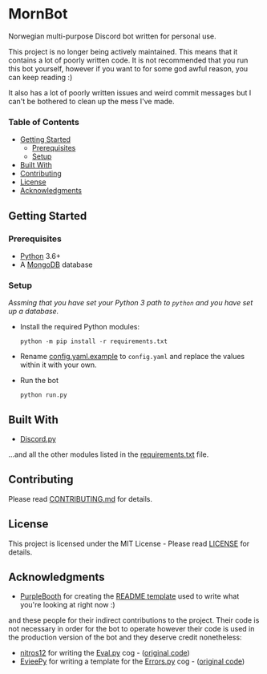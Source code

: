 # MornBot

Norwegian multi-purpose Discord bot written for personal use.

This project is no longer being actively maintained. This means that it contains a lot of poorly written code. It is not recommended that you run this bot yourself, however if you want to for some god awful reason, you can keep reading :)

It also has a lot of poorly written issues and weird commit messages but I can't be bothered to clean up the mess I've made.

### Table of Contents

* [Getting Started](#getting-started)
  * [Prerequisites](#prerequisites)
  * [Setup](#setup)
* [Built With](#built-with)
* [Contributing](#contributing)
* [License](#license)
* [Acknowledgments](#acknowledgments)

## Getting Started

### Prerequisites

* [Python](https://github.com/python/cpython) 3.6+
* A [MongoDB](https://github.com/mongodb/mongo) database

### Setup

*Assming that you have set your Python 3 path to `python` and you have set up a database.*

* Install the required Python modules:
  ```
  python -m pip install -r requirements.txt
  ```

* Rename [config.yaml.example](config.yaml.example) to `config.yaml` and replace the values within it with your own.

* Run the bot
  ```
  python run.py
  ```

## Built With

* [Discord.py](https://github.com/Rapptz/discord.py)

...and all the other modules listed in the [requirements.txt](requirements.txt) file.

## Contributing

Please read [CONTRIBUTING.md](CONTRIBUTING.md) for details.

## License

This project is licensed under the MIT License - Please read [LICENSE](LICENSE) for details.

## Acknowledgments

* [PurpleBooth](https://github.com/PurpleBooth) for creating the [README template](https://gist.github.com/PurpleBooth/109311bb0361f32d87a2) used to write what you're looking at right now :)

and these people for their indirect contributions to the project. Their code is not necessary in order for the bot to operate however their code is used in the production version of the bot and they deserve credit nonetheless:

* [nitros12](https://github.com/nitros12) for writing the [Eval.py](cogs/Eval.py) cog - ([original code](https://gist.github.com/nitros12/2c3c265813121492655bc95aa54da6b9))
* [EvieePy](https://github.com/EvieePy) for writing a template for the [Errors.py](cogs/Errors.py) cog - ([original code](https://gist.github.com/EvieePy/7822af90858ef65012ea500bcecf1612))


